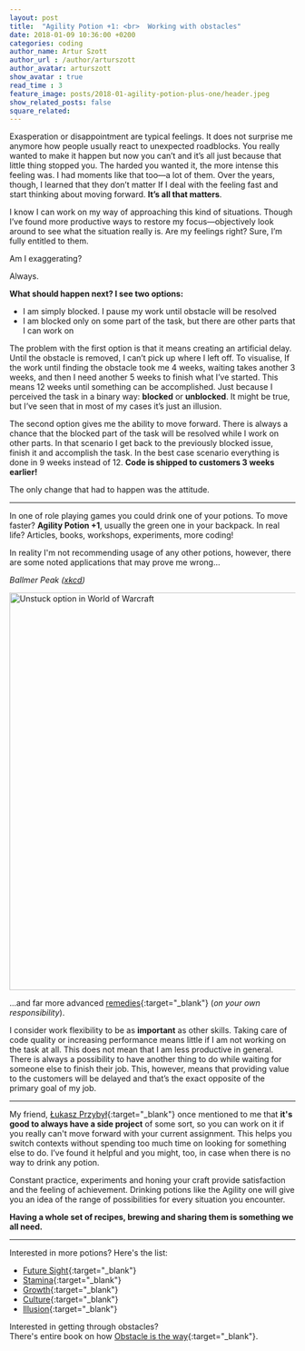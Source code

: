 ```yaml
---
layout: post
title:  "Agility Potion +1: <br>  Working with obstacles"
date: 2018-01-09 10:36:00 +0200
categories: coding
author_name: Artur Szott
author_url : /author/arturszott
author_avatar: arturszott
show_avatar : true
read_time : 3
feature_image: posts/2018-01-agility-potion-plus-one/header.jpeg
show_related_posts: false
square_related:
---
```

Exasperation or disappointment are typical feelings. It does not surprise me anymore how people usually react to unexpected roadblocks. You really wanted to make it happen but now you can’t and it’s all just because that little thing stopped you. The harded you wanted it, the more intense this feeling was. I had moments like that too—a lot of them. Over the years, though, I learned that they don’t matter If I deal with the feeling fast and start thinking about moving forward. **It’s all that matters**.

I know I can work on my way of approaching this kind of situations. Though I’ve found more productive ways to restore my focus—objectively look around to see what the situation really is. Are my feelings right? Sure, I’m fully entitled to them.

Am I exaggerating?

Always.

**What should happen next? I see two options:**

- I am simply blocked. I pause my work until obstacle will be resolved
- I am blocked only on some part of the task, but there are other parts that I can work on

The problem with the first option is that it means creating an artificial delay. Until the obstacle is removed, I can’t pick up where I left off. To visualise, If the work until finding the obstacle took me 4 weeks, waiting takes another 3 weeks, and then I need another 5 weeks to finish what I’ve started. This means 12 weeks until something can be accomplished. Just because I perceived the task in a binary way: **blocked** or **unblocked**. It might be true, but I’ve seen that in most of my cases it’s just an illusion.

The second option gives me the ability to move forward. There is always a chance that the blocked part of the task will be resolved while I work on other parts. In that scenario I get back to the previously blocked issue, finish it and accomplish the task. In the best case scenario everything is done in 9 weeks instead of 12. **Code is shipped to customers 3 weeks earlier!**

The only change that had to happen was the attitude.

---------------------

In one of role playing games you could drink one of your potions. To move faster? **Agility Potion +1**, usually the green one in your backpack. In real life? Articles, books, workshops, experiments, more coding!

In reality I'm not recommending usage of any other potions, however, there are some noted applications that may prove me wrong...

<em class="snippet-description">Ballmer Peak (<a href="https://xkcd.com/323/" target="_blank">xkcd</a>)</em>

 <img src="https://imgs.xkcd.com/comics/ballmer_peak.png" alt="Unstuck option in World of Warcraft" class="centered" width="700" />

...and far more advanced [remedies][nootropics]{:target="_blank"} (*on your own responsibility*).

I consider work flexibility to be as **important** as other skills. Taking care of code quality or increasing performance means little if I am not working on the task at all. This does not mean that I am less productive in general. There is always a possibility to have another thing to do while waiting for someone else to finish their job. This, however, means that providing value to the customers will be delayed and that’s the exact opposite of the primary goal of my job.

---------------------

My friend, [Łukasz Przybył][lprzybyl]{:target="_blank"} once mentioned to me that **it's good to always have a  side project** of some sort, so you can work on it if you really can't move forward with your current assignment. This helps you switch contexts without spending too much time on looking for something else to do. I’ve found it helpful and you might, too, in case when there is no way to drink any potion.

Constant practice, experiments and honing your craft provide satisfaction and the feeling of achievement. Drinking potions like the Agility one will give you an idea of the range of possibilities for every situation you encounter.

**Having a whole set of recipes, brewing and sharing them is something we all need.**

---------------------

Interested in more potions? Here's the list:
- [Future Sight][jsmolak]{:target="_blank"}
- [Stamina][ygladow]{:target="_blank"}
- [Growth][aszott]{:target="_blank"}
- [Culture][lprzybyl2]{:target="_blank"}
- [Illusion][mkredenweis]{:target="_blank"}

Interested in getting through obstacles?<br />
There's entire book on how [Obstacle is the way][obstacle]{:target="_blank"}.


[lprzybyl]: http://techblog.holidaycheck.com/author/luprzybyl
[lprzybyl2]: http://techblog.holidaycheck.com/post/2017/01/17/adapting-devops-culture-with-calms
[jsmolak]: http://techblog.holidaycheck.com/post/2018/01/02/testing-code-that-isnt-there-yet
[ygladow]: http://techblog.holidaycheck.com/post/2017/07/10/hc-katas
[aszott]: http://techblog.holidaycheck.com/post/2017/07/10/on-personal-development
[mkredenweis]: http://techblog.holidaycheck.com/post/2017/12/22/responsive-images-srcset-and-sizes
[obstacle]: https://www.goodreads.com/book/show/18668059-the-obstacle-is-the-way
[nootropics]: https://bebrainfit.com/brain-enhancing-drugs/
[xkcd]: https://imgs.xkcd.com/comics/ballmer_peak.png
